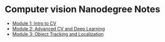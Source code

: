 # Computer vision Nanodegree Notes

- [Module 1: Intro to CV](udacity/m1.md)
- [Module 2: Advanced CV and Deep Learning](udacity/m2.md)
- [Module 3: Object Tracking and Localization](udacity/m3.md)

